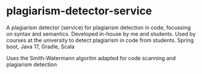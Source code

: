 # plagiarism-detector-service
A plagiarism detector (service) for plagiarism detection in code, focussing on syntax ánd semantics. Developed in-house by me and students. Used by courses at the university to detect plagiarism in code from students. Spring boot, Java 17, Gradle, Scala

Uses the Smith-Watermann algoritm adapted for code scanning and plagiarism detection
